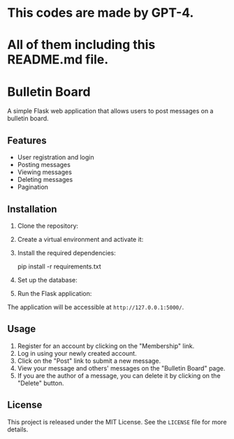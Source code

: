 # This codes are made by GPT-4. 

# All of them including this README.md file.







# Bulletin Board

A simple Flask web application that allows users to post messages on a bulletin board.

## Features

- User registration and login
- Posting messages
- Viewing messages
- Deleting messages
- Pagination

## Installation

1. Clone the repository:


2. Create a virtual environment and activate it:


3. Install the required dependencies: 

    pip install -r requirements.txt



4. Set up the database:


5. Run the Flask application:


The application will be accessible at `http://127.0.0.1:5000/`.

## Usage

1. Register for an account by clicking on the "Membership" link.
2. Log in using your newly created account.
3. Click on the "Post" link to submit a new message.
4. View your message and others' messages on the "Bulletin Board" page.
5. If you are the author of a message, you can delete it by clicking on the "Delete" button.

## License

This project is released under the MIT License. See the `LICENSE` file for more details.
